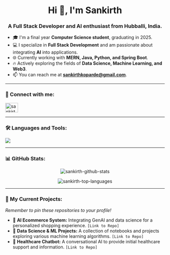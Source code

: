 <h1 align="center">Hi 👋, I'm Sankirth</h1>
<h3 align="center">A Full Stack Developer and AI enthusiast from Hubballi, India.</h3>

- 🎓 I'm a final year **Computer Science student**, graduating in 2025.
- 💻 I specialize in **Full Stack Development** and am passionate about integrating **AI** into applications.
- 🌐 Currently working with **MERN, Java, Python, and Spring Boot**.
- 🔥 Actively exploring the fields of **Data Science, Machine Learning, and Web3**.
- 📫 You can reach me at **sankirthkoparde@gmail.com**.

---

### 🔗 Connect with me:
<p align="left">
<a href="https://linkedin.com/in/your-linkedin-profile" target="blank"><img align="center" src="https://raw.githubusercontent.com/rahuldkjain/github-profile-readme-generator/master/src/images/icons/Social/linked-in-alt.svg" alt="sankirth-linkedin" height="30" width="40" /></a>
</p>

---

### 🛠️ Languages and Tools:
<p align="left">
  <a href="https://skillicons.dev">
    <img src="https://skillicons.dev/icons?i=react,tailwind,bootstrap,nodejs,express,spring,java,python,mysql,mongodb,firebase,git,docker,web3js" />
  </a>
</p>

---

### 📊 GitHub Stats:
<p align="center">
  <img align="center" src="https://github-readme-stats.vercel.app/api?username=YOUR-USERNAME&show_icons=true&locale=en&theme=radical" alt="sankirth-github-stats" />
</p>
<p align="center">
  <img align="center" src="https://github-readme-stats.vercel.app/api/top-langs?username=YOUR-USERNAME&layout=compact&locale=en&theme=radical" alt="sankirth-top-languages" />
</p>

---

### 🚀 My Current Projects:
*Remember to pin these repositories to your profile!*

- 🤖 **AI Ecommerce System:** Integrating GenAI and data science for a personalized shopping experience. `[Link to Repo]`
- 🧠 **Data Science & ML Projects:** A collection of notebooks and projects exploring various machine learning algorithms. `[Link to Repo]`
- 💚 **Healthcare Chatbot:** A conversational AI to provide initial healthcare support and information. `[Link to Repo]`

